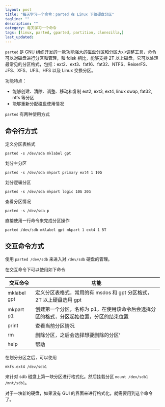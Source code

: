 ```yaml
---
layout: post
title: "每天学习一个命令：parted 在 Linux 下给硬盘分区"
tagline: ""
description: ""
category: 每天学习一个命令
tags: [linux, parted, gparted, partition, clonezilla,]
last_updated:
---
```


`parted` 是 GNU 组织开发的一款功能强大的磁盘分区和分区大小调整工具，命令可以对磁盘进行分区和管理，和 fdisk 相比，能够支持 2T 以上磁盘。它可以处理最常见的分区格式，包括：ext2、ext3、fat16、fat32、NTFS、ReiserFS、JFS、XFS、UFS、HFS 以及 Linux 交换分区。

功能特点：

- 能够创建、清除、调整、移动和复制 ext2, ext3, ext4, linux swap, fat32, ntfs 等分区
- 能够重新分配磁盘使用情况

`parted` 有两种使用方式

## 命令行方式
定义分区表格式

    parted -s /dev/sda mklabel gpt

划分主分区

    parted -s /dev/sda mkpart primary ext4 1 10G

划分逻辑分区

    parted -s /dev/sda mkpart logic 10G 20G

查看分区情况

    parted -s /dev/sda p

直接使用一行命令来完成分区操作

    parted /dev/sdb mklabel gpt mkpart 1 ext4 1 5T


## 交互命令方式
使用 `parted /dev/sdb` 来进入对 `/dev/sdb` 硬盘的管理。

在交互命令下可以使用如下命令

交互命令               |  功能
-----------------------|------------------------
mklabel gpt            | 定义分区表格式，常用的有 msdos 和 gpt 分区格式，2T 以上硬盘选用 gpt
mkpart p1             | 创建第一个分区，名称为 p1，在使用该命令后会选择分区的格式，分区起始位置，分区的结束位置
print                  | 查看当前分区情况
rm                     | 删除分区，之后会选择想要删除的分区‘
help                 | 帮助

在划分分区之后，可以使用

    mkfs.ext4 /dev/sdb1

来针对 sdb 磁盘上第一块分区进行格式化。然后挂载分区 `mount /dev/sdb1 /mnt/sdb1`。

对于一块新的硬盘，如果没有 GUI 的界面来进行格式化，就需要用到这个命令了。


